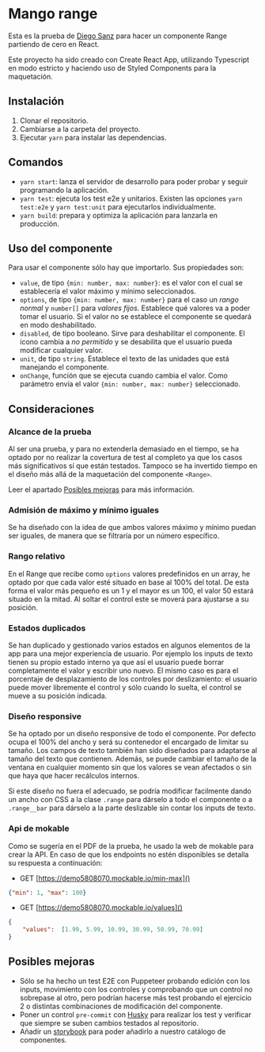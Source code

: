 # Mango range

Esta es la prueba de [Diego Sanz](mailto:dsanz@hiberus.com) para hacer un componente Range partiendo de cero en React.

Este proyecto ha sido creado con Create React App, utilizando Typescript en modo estricto y haciendo uso de Styled Components para la maquetación.

## Instalación

1. Clonar el repositorio.
2. Cambiarse a la carpeta del proyecto.
3. Ejecutar `yarn` para instalar las dependencias.

## Comandos

- `yarn start`: lanza el servidor de desarrollo para poder probar y seguir programando la aplicación.
- `yarn test`: ejecuta los test e2e y unitarios. Existen las opciones `yarn test:e2e` y `yarn test:unit` para ejecutarlos individualmente.
- `yarn build`: prepara y optimiza la aplicación para lanzarla en producción.

## Uso del componente

Para usar el componente sólo hay que importarlo. Sus propiedades son:

- `value`, de tipo `{min: number, max: number}`: es el valor con el cual se establecería el valor máximo y mínimo seleccionados.
- `options`, de tipo `{min: number, max: number}` para el caso un _rango normal_ y `number[]` para _valores fijos_. Establece qué valores va a poder tomar el usuario. Si el valor no se establece el componente se quedará en modo deshabilitado.
- `disabled`, de tipo booleano. Sirve para deshabilitar el componente. El icono cambia a _no permitido_ y se desabilita que el usuario pueda modificar cualquier valor.
- `unit`, de tipo `string`. Establece el texto de las unidades que está manejando el componente.
- `onChange`, función que se ejecuta cuando cambia el valor. Como parámetro envía el valor `{min: number, max: number}` seleccionado.

## Consideraciones

### Alcance de la prueba

Al ser una prueba, y para no extenderla demasiado en el tiempo, se ha optado por no realizar la covertura de test al completo ya que los casos más significativos sí que están testados. Tampoco se ha invertido tiempo en el diseño más allá de la maquetación del componente `<Range>`.

Leer el apartado [Posibles mejoras](#posibles-mejoras) para más información.

### Admisión de máximo y mínimo iguales

Se ha diseñado con la idea de que ambos valores máximo y mínimo puedan ser iguales, de manera que se filtraría por un número específico.

### Rango relativo

En el Range que recibe como `options` valores predefinidos en un array, he optado por que cada valor esté situado en base al 100% del total. De esta forma el valor más pequeño es un 1 y el mayor es un 100, el valor 50 estará situado en la mitad. Al soltar el control este se moverá para ajustarse a su posición.

### Estados duplicados

Se han duplicado y gestionado varios estados en algunos elementos de la app para una mejor experiencia de usuario. Por ejemplo los inputs de texto tienen su propio estado interno ya que así el usuario puede borrar completamente el valor y escribir uno nuevo. El mismo caso es para el porcentaje de desplazamiento de los controles por deslizamiento: el usuario puede mover libremente el control y sólo cuando lo suelta, el control se mueve a su posición indicada.

### Diseño responsive

Se ha optado por un diseño responsive de todo el componente. Por defecto ocupa el 100% del ancho y será su contenedor el encargado de limitar su tamaño. Los campos de texto también han sido diseñados para adaptarse al tamaño del texto que contienen. Además, se puede cambiar el tamaño de la ventana en cualquier momento sin que los valores se vean afectados o sin que haya que hacer recálculos internos.

Si este diseño no fuera el adecuado, se podría modificar facilmente dando un ancho con CSS a la clase `.range` para dárselo a todo el componente o a `.range__bar` para dárselo a la parte deslizable sin contar los inputs de texto.

### Api de mokable

Como se sugería en el PDF de la prueba, he usado la web de mokable para crear la API. En caso de que los endpoints no estén disponibles se detalla su respuesta a continuación:

- GET [https://demo5808070.mockable.io/min-max]()

```JSON
{"min": 1, "max": 100}
```

- GET [https://demo5808070.mockable.io/values]()

```JSON
{
    "values":  [1.99, 5.99, 10.99, 30.99, 50.99, 70.99]
}
```

## Posibles mejoras

- Sólo se ha hecho un test E2E con Puppeteer probando edición con los inputs, movimiento con los controles y comprobando que un control no sobrepase al otro, pero podrían hacerse más test probando el ejercicio 2 o distintas combinaciones de modificación del componente.
- Poner un control `pre-commit` con [Husky](https://typicode.github.io/husky/#/) para realizar los test y verificar que siempre se suben cambios testados al repositorio.
- Añadir un [storybook](https://storybook.js.org/) para poder añadirlo a nuestro catálogo de componentes.

